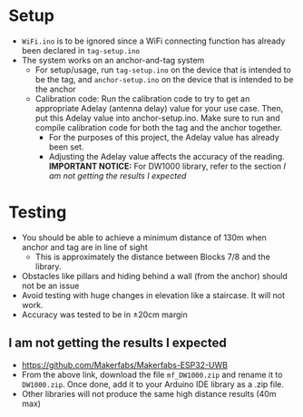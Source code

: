 # Setup
- `WiFi.ino` is to be ignored since a WiFi connecting function has already been declared in `tag-setup.ino`
- The system works on an anchor-and-tag system
  - For setup/usage, run `tag-setup.ino` on the device that is intended to be the tag, and `anchor-setup.ino` on the device that is intended to be the anchor
  - Calibration code: Run the calibration code to try to get an appropriate Adelay (antenna delay) value for your use case. Then, put this Adelay value into anchor-setup.ino. Make sure to run and compile calibration code for both the tag and the anchor together.
    - For the purposes of this project, the Adelay value has already been set.
    - Adjusting the Adelay value affects the accuracy of the reading.
**IMPORTANT NOTICE:** For DW1000 library, refer to the section *I am not getting the results I expected*
   
# Testing
- You should be able to achieve a minimum distance of 130m when anchor and tag are in line of sight
  - This is approximately the distance between Blocks 7/8 and the library.
- Obstacles like pillars and hiding behind a wall (from the anchor) should not be an issue
- Avoid testing with huge changes in elevation like a staircase. It will not work.
- Accuracy was tested to be in ±20cm margin

## I am not getting the results I expected
- https://github.com/Makerfabs/Makerfabs-ESP32-UWB
- From the above link, download the file `mf_DW1000.zip` and rename it to `DW1000.zip`. Once done, add it to your Arduino IDE library as a .zip file.
- Other libraries will not produce the same high distance results (40m max)
